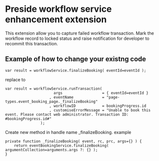 Preside workflow service enhancement extension
========================================

This extension allow you to capture failed workflow transaction. Mark the workflow record to locked status and raise notification for developer to recommit this transaction.

## Example of how to change your existng code
```
var result = workflowService.finalizeBooking( eventId=eventId );
```

replace to 
```
var result = workflowService.runTransaction(
					  args                  = { eventId=eventId }
					, eventName             = "page-types.event_booking_page._finalizeBooking"
					, workflowID            = bookingProgress.id
					, customiseErrorMessage = "Unable to book this event. Please contact web administrator. Transaction ID: #bookingProgress.id#"
				);
```				
       
Create new method in handle name _finalizeBooking. example
```
private function _finalizeBooking( event, rc, prc, args={} ) {
	return eventBookingService.finalizeBooking( argumentCollection=arguments.args ?: {} );
}
```
